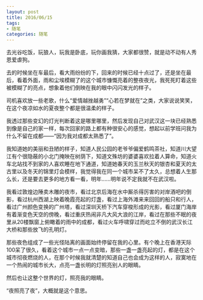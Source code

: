 ```yaml
---
layout: post
title: 2016/06/15
tags:
- 随笔
categories: 随笔
---
```

去光谷吃饭，玩狼人，玩我是卧底，玩你画我猜，大家都很赞，就是动不动有人秀恩爱虐狗。

去的时候坐在车最后，看大雨纷纷的下，回来的时候已经十点过了，还是坐在最后，看着外面，雨和尘埃模糊了的这个城市慷慨亮着的整夜夜光，我死死盯着这些被模糊了的亮点，想象着他们倒映在我的眼中闪闪发光的样子。

司机喜欢放一些老歌，什么“爱情越挫越勇”“心若在梦就在”之类，大家说说笑笑，在这个夜凉如水的夏夜整个都是很温柔的样子。

我透过那些变幻的灯光判断着这是哪里哪里，然后发现自己对武汉这一块已经熟悉到像是自己的家一样，每次回家的路上都有种很安心的感觉，想起以前学班问我为什么不留在成都——“因为我对成都太熟悉了”。

我知道她的美丽和丑陋的样子，知道人民公园的老爷爷偏爱鹤鸣茶社，知道川大望江有个很隐蔽的小北门掩映在树荫下，知道文殊坊的婆婆喜欢拉着人算命，知道火车北站找不到家的人喜欢睡在地下通道，知道她春天的玉兰秋天的银杏和夏天的太古里以及冬天的锦里灯会模样，我觉得我在同一个城市呆不了太久，总想着人生那么长，还是要去更多的地方看一看，明年……明年说不定我就不在武汉啦。

我看过敦煌边陲卖木雕的夜市，看过北京后海在水中厮杀得厉害的对岸酒吧的倒影，看过杭州西湖上映着晚霞亮起的灯盏，看过上海外滩来来回回的船只和行人，看过广州颜色变换的广州塔，看过深圳天桥下汽车穿梭形成的光影，看过厦门海岸有着渐变色天空的傍晚，看过重庆热闹非凡大风大浪的江岸，看过在那些不眠的夜里从20楼飘窗上俯瞰着的雨中的成都，看过火车呼啸穿过而屹立不倒的武汉长江大桥和那些放飞的孔明灯。

那些夜色组成了一些光怪陆离的画面始终停留在我的心里。有个晚上在香港天际100呆了很久，看着这个城市一点一点变暗，那些一盏一盏亮起的灯，都是在这个城市彻夜燃烧的人，在那个时候我就清楚的知道自己也会成为这样的人，寂寞地在一个热闹的城市长大，点亮一盏长明的灯照亮别人的眼睛。

然后也让这整个世界的灯，照亮我的眼睛。

“夜照亮了夜”，大概就是这个意思。
